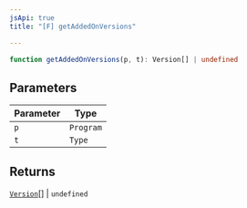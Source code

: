 ```yaml
---
jsApi: true
title: "[F] getAddedOnVersions"

---
```

```ts
function getAddedOnVersions(p, t): Version[] | undefined
```

## Parameters

| Parameter | Type |
| ------ | ------ |
| `p` | `Program` |
| `t` | `Type` |

## Returns

[`Version`](../interfaces/Version.md)[] \| `undefined`
